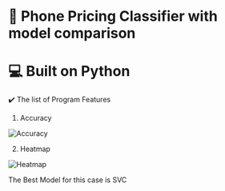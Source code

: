 # 📛 Phone Pricing Classifier with model comparison
# 💻 Built on Python 

✔️ The list of Program Features
1. Accuracy

![Accuracy](/assets/accuracy.png)

2. Heatmap

![Heatmap](/assets/heatmap.png)

The Best Model for this case is SVC